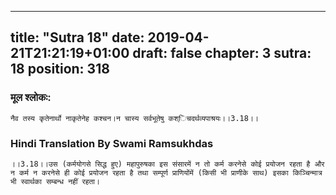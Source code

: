 
---
title: "Sutra 18"
date: 2019-04-21T21:21:19+01:00
draft: false
chapter: 3
sutra: 18
position: 318
---
### मूल श्लोकः:
```
नैव तस्य कृतेनार्थो नाकृतेनेह कश्चन।न चास्य सर्वभूतेषु कश्िचदर्थव्यपाश्रयः।।3.18।।

```

### Hindi Translation By Swami Ramsukhdas
```
।।3.18।।उस (कर्मयोगसे सिद्ध हुए) महापुरुषका इस संसारमें न तो कर्म करनेसे कोई प्रयोजन रहता है और न कर्म न करनेसे ही कोई प्रयोजन रहता है तथा सम्पूर्ण प्राणियोंमें (किसी भी प्राणीके साथ) इसका किञ्चिन्मात्र भी स्वार्थका सम्बन्ध नहीं रहता। 

```

